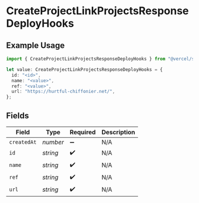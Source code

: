 # CreateProjectLinkProjectsResponseDeployHooks

## Example Usage

```typescript
import { CreateProjectLinkProjectsResponseDeployHooks } from "@vercel/sdk/models/operations/createproject.js";

let value: CreateProjectLinkProjectsResponseDeployHooks = {
  id: "<id>",
  name: "<value>",
  ref: "<value>",
  url: "https://hurtful-chiffonier.net/",
};
```

## Fields

| Field              | Type               | Required           | Description        |
| ------------------ | ------------------ | ------------------ | ------------------ |
| `createdAt`        | *number*           | :heavy_minus_sign: | N/A                |
| `id`               | *string*           | :heavy_check_mark: | N/A                |
| `name`             | *string*           | :heavy_check_mark: | N/A                |
| `ref`              | *string*           | :heavy_check_mark: | N/A                |
| `url`              | *string*           | :heavy_check_mark: | N/A                |